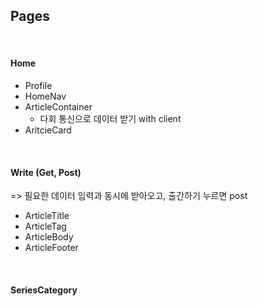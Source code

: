 ## Pages

<br />

#### Home

- Profile
- HomeNav
- ArticleContainer
  + 다회 통신으로 데이터 받기 with client
- AritcieCard

<br />

#### Write (Get, Post)

=> 필요한 데이터 입력과 동시에 받아오고, 출간하기 누르면 post

+ ArticleTitle
+ ArticleTag
+ ArticleBody
+ ArticleFooter

<br />

#### SeriesCategory

